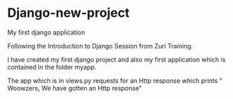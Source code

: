 # Django-new-project

My first django application

Following the Introduction to Django Session from Zuri Training.

I have created my first django project and also my first application which is contained in the folder myapp.

The app which is in views.py requests for an Http response which prints " Woowzers, We have gotten an Http response"
